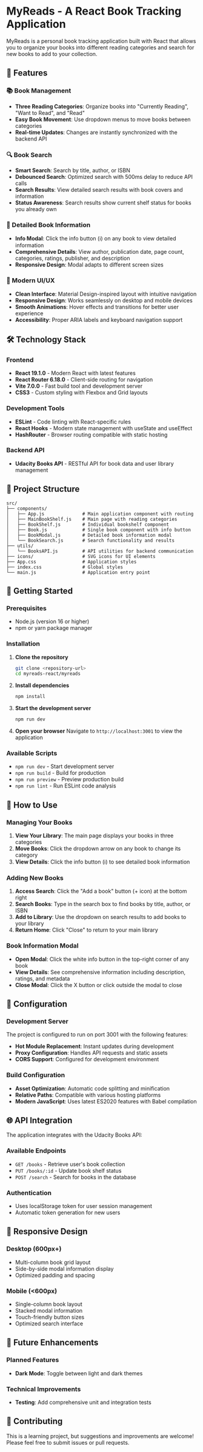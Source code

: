# MyReads - A React Book Tracking Application

MyReads is a personal book tracking application built with React that allows you to organize your books into different reading categories and search for new books to add to your collection.

## 🚀 Features

### 📚 Book Management

- **Three Reading Categories**: Organize books into "Currently Reading", "Want to Read", and "Read"
- **Easy Book Movement**: Use dropdown menus to move books between categories
- **Real-time Updates**: Changes are instantly synchronized with the backend API

### 🔍 Book Search

- **Smart Search**: Search by title, author, or ISBN
- **Debounced Search**: Optimized search with 500ms delay to reduce API calls
- **Search Results**: View detailed search results with book covers and information
- **Status Awareness**: Search results show current shelf status for books you already own

### 📖 Detailed Book Information

- **Info Modal**: Click the info button (ℹ️) on any book to view detailed information
- **Comprehensive Details**: View author, publication date, page count, categories, ratings, publisher, and description
- **Responsive Design**: Modal adapts to different screen sizes

### 🎨 Modern UI/UX

- **Clean Interface**: Material Design-inspired layout with intuitive navigation
- **Responsive Design**: Works seamlessly on desktop and mobile devices
- **Smooth Animations**: Hover effects and transitions for better user experience
- **Accessibility**: Proper ARIA labels and keyboard navigation support

## 🛠️ Technology Stack

### Frontend

- **React 19.1.0** - Modern React with latest features
- **React Router 6.18.0** - Client-side routing for navigation
- **Vite 7.0.0** - Fast build tool and development server
- **CSS3** - Custom styling with Flexbox and Grid layouts

### Development Tools

- **ESLint** - Code linting with React-specific rules
- **React Hooks** - Modern state management with useState and useEffect
- **HashRouter** - Browser routing compatible with static hosting

### Backend API

- **Udacity Books API** - RESTful API for book data and user library management

## 📁 Project Structure

```
src/
├── components/
│   ├── App.js              # Main application component with routing
│   ├── MainBookShelf.js    # Main page with reading categories
│   ├── BookShelf.js        # Individual bookshelf component
│   ├── Book.js             # Single book component with info button
│   ├── BookModal.js        # Detailed book information modal
│   └── BookSearch.js       # Search functionality and results
├── utils/
│   └── BooksAPI.js         # API utilities for backend communication
├── icons/                  # SVG icons for UI elements
├── App.css                 # Application styles
├── index.css               # Global styles
└── main.js                 # Application entry point
```

## 🚀 Getting Started

### Prerequisites

- Node.js (version 16 or higher)
- npm or yarn package manager

### Installation

1. **Clone the repository**

   ```bash
   git clone <repository-url>
   cd myreads-react/myreads
   ```

2. **Install dependencies**

   ```bash
   npm install
   ```

3. **Start the development server**

   ```bash
   npm run dev
   ```

4. **Open your browser**
   Navigate to `http://localhost:3001` to view the application

### Available Scripts

- `npm run dev` - Start development server
- `npm run build` - Build for production
- `npm run preview` - Preview production build
- `npm run lint` - Run ESLint code analysis

## 🎯 How to Use

### Managing Your Books

1. **View Your Library**: The main page displays your books in three categories
2. **Move Books**: Click the dropdown arrow on any book to change its category
3. **View Details**: Click the info button (ℹ️) to see detailed book information

### Adding New Books

1. **Access Search**: Click the "Add a book" button (+ icon) at the bottom right
2. **Search Books**: Type in the search box to find books by title, author, or ISBN
3. **Add to Library**: Use the dropdown on search results to add books to your library
4. **Return Home**: Click "Close" to return to your main library

### Book Information Modal

- **Open Modal**: Click the white info button in the top-right corner of any book
- **View Details**: See comprehensive information including description, ratings, and metadata
- **Close Modal**: Click the X button or click outside the modal to close

## 🔧 Configuration

### Development Server

The project is configured to run on port 3001 with the following features:

- **Hot Module Replacement**: Instant updates during development
- **Proxy Configuration**: Handles API requests and static assets
- **CORS Support**: Configured for development environment

### Build Configuration

- **Asset Optimization**: Automatic code splitting and minification
- **Relative Paths**: Compatible with various hosting platforms
- **Modern JavaScript**: Uses latest ES2020 features with Babel compilation

## 🌐 API Integration

The application integrates with the Udacity Books API:

### Available Endpoints

- `GET /books` - Retrieve user's book collection
- `PUT /books/:id` - Update book shelf status
- `POST /search` - Search for books in the database

### Authentication

- Uses localStorage token for user session management
- Automatic token generation for new users

## 📱 Responsive Design

### Desktop (600px+)

- Multi-column book grid layout
- Side-by-side modal information display
- Optimized padding and spacing

### Mobile (<600px)

- Single-column book layout
- Stacked modal information
- Touch-friendly button sizes
- Optimized search interface

## 🔮 Future Enhancements

### Planned Features

- **Dark Mode**: Toggle between light and dark themes

### Technical Improvements

- **Testing**: Add comprehensive unit and integration tests

## 🤝 Contributing

This is a learning project, but suggestions and improvements are welcome! Please feel free to submit issues or pull requests.
